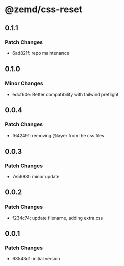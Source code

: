 # @zemd/css-reset

## 0.1.1

### Patch Changes

- 6ad821f: repo maintenance

## 0.1.0

### Minor Changes

- edcf60e: Better compatibility with tailwind preflight

## 0.0.4

### Patch Changes

- f642491: removing @layer from the css files

## 0.0.3

### Patch Changes

- 7e5993f: minor update

## 0.0.2

### Patch Changes

- f234c74: update filename, adding extra.css

## 0.0.1

### Patch Changes

- 63543d1: initial version
